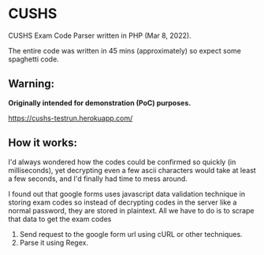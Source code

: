 # CUSHS
CUSHS Exam Code Parser written in PHP (Mar 8, 2022).

The entire code was written in 45 mins (approximately) so expect some spaghetti code.

## Warning:

**Originally intended for demonstration (PoC) purposes.**

https://cushs-testrun.herokuapp.com/


## How it works: 
I'd always wondered how the codes could be confirmed so quickly (in milliseconds), yet decrypting even a few ascii characters would take at least a few seconds, and I'd finally had time to mess around. 

I found out that google forms uses javascript data validation technique in storing exam codes so instead of decrypting codes in the server like a normal password, they are stored in plaintext. All we have to do is to scrape that data to get the exam codes
1. Send request to the google form url using cURL or other techniques.
2. Parse it using Regex.
